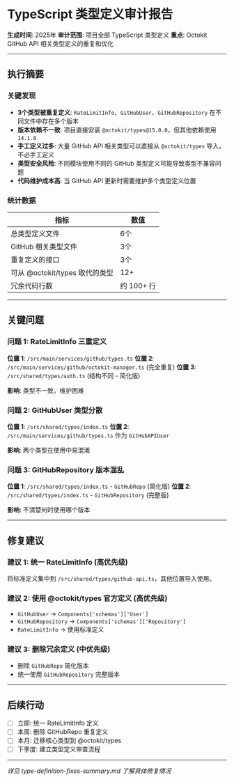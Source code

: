 # TypeScript 类型定义审计报告

**生成时间**: 2025年
**审计范围**: 项目全部 TypeScript 类型定义
**重点**: Octokit GitHub API 相关类型定义的重复和优化

---

## 执行摘要

### 关键发现

- **3个类型被重复定义**: `RateLimitInfo`、`GitHubUser`、`GitHubRepository` 在不同文件中存在多个版本
- **版本依赖不一致**: 项目直接安装 `@octokit/types@15.0.0`，但其他依赖使用 `14.1.0`
- **手工定义过多**: 大量 GitHub API 相关类型可以直接从 `@octokit/types` 导入，不必手工定义
- **类型安全风险**: 不同模块使用不同的 GitHub 类型定义可能导致类型不兼容问题
- **代码维护成本高**: 当 GitHub API 更新时需要维护多个类型定义位置

### 统计数据

| 指标 | 数值 |
|------|------|
| 总类型定义文件 | 6个 |
| GitHub 相关类型文件 | 3个 |
| 重复定义的接口 | 3个 |
| 可从 @octokit/types 取代的类型 | 12+ |
| 冗余代码行数 | 约 100+ 行 |

---

## 关键问题

### 问题 1: RateLimitInfo 三重定义

**位置 1**: `/src/main/services/github/types.ts`
**位置 2**: `/src/main/services/github/octokit-manager.ts` (完全重复)
**位置 3**: `/src/shared/types/auth.ts` (结构不同 - 简化版)

**影响**: 类型不一致，维护困难

### 问题 2: GitHubUser 类型分散

**位置 1**: `/src/shared/types/index.ts`
**位置 2**: `/src/main/services/github/types.ts` 作为 `GitHubAPIUser`

**影响**: 两个类型在使用中易混淆

### 问题 3: GitHubRepository 版本混乱

**位置 1**: `/src/shared/types/index.ts` - `GitHubRepo` (简化版)
**位置 2**: `/src/shared/types/index.ts` - `GitHubRepository` (完整版)

**影响**: 不清楚何时使用哪个版本

---

## 修复建议

### 建议 1: 统一 RateLimitInfo (高优先级)

将标准定义集中到 `/src/shared/types/github-api.ts`，其他位置导入使用。

### 建议 2: 使用 @octokit/types 官方定义 (高优先级)

- `GitHubUser` → `Components['schemas']['User']`
- `GitHubRepository` → `Components['schemas']['Repository']`
- `RateLimitInfo` → 使用标准定义

### 建议 3: 删除冗余定义 (中优先级)

- 删除 `GitHubRepo` 简化版本
- 统一使用 `GitHubRepository` 完整版本

---

## 后续行动

- [ ] 立即: 统一 RateLimitInfo 定义
- [ ] 本周: 删除 GitHubRepo 重复定义
- [ ] 本月: 迁移核心类型到 @octokit/types
- [ ] 下季度: 建立类型定义审查流程

---

*详见 type-definition-fixes-summary.md 了解具体修复情况*
